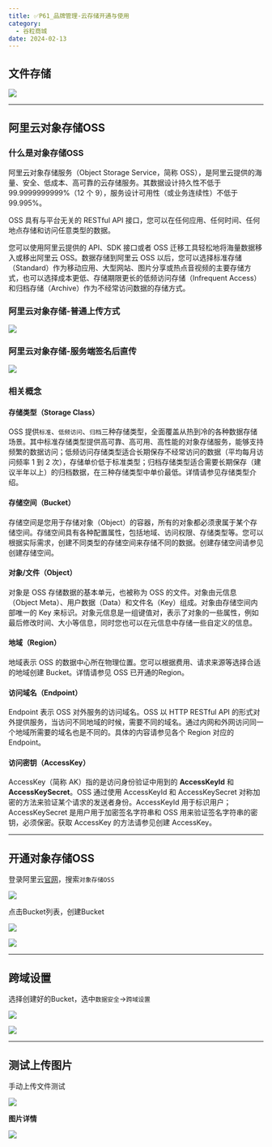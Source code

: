 ```yaml
---
title: ✅P61_品牌管理-云存储开通与使用
category:
  - 谷粒商城
date: 2024-02-13
---
```


<!-- more -->

## 文件存储
![](https://cfmall-hello.oss-cn-beijing.aliyuncs.com/img/202311/202311141546293.png#id=otOPy&originHeight=333&originWidth=711&originalType=binary&ratio=1&rotation=0&showTitle=false&status=done&style=none&title=)

---

## 阿里云对象存储OSS

### 什么是对象存储OSS

阿里云对象存储服务（Object Storage Service，简称 OSS），是阿里云提供的海量、安全、低成本、高可靠的云存储服务。其数据设计持久性不低于 99.9999999999%（12 个 9），服务设计可用性（或业务连续性）不低于 99.995%。

OSS 具有与平台无关的 RESTful API 接口，您可以在任何应用、任何时间、任何地点存储和访问任意类型的数据。

您可以使用阿里云提供的 API、SDK 接口或者 OSS 迁移工具轻松地将海量数据移入或移出阿里云 OSS。数据存储到阿里云 OSS 以后，您可以选择标准存储（Standard）作为移动应用、大型网站、图片分享或热点音视频的主要存储方式，也可以选择成本更低、存储期限更长的低频访问存储（Infrequent Access）和归档存储（Archive）作为不经常访问数据的存储方式。

### 阿里云对象存储-普通上传方式
![](https://cfmall-hello.oss-cn-beijing.aliyuncs.com/img/202311/202311141547057.png#id=wEBk0&originHeight=279&originWidth=614&originalType=binary&ratio=1&rotation=0&showTitle=false&status=done&style=none&title=)
### 阿里云对象存储-服务端签名后直传
![](https://cfmall-hello.oss-cn-beijing.aliyuncs.com/img/202311/202311141536698.png#id=e1LoV&originHeight=415&originWidth=841&originalType=binary&ratio=1&rotation=0&showTitle=false&status=done&style=none&title=)

### 相关概念

#### 存储类型（Storage Class）

OSS 提供`标准`、`低频访问`、`归档`三种存储类型，全面覆盖从热到冷的各种数据存储场景。其中标准存储类型提供高可靠、高可用、高性能的对象存储服务，能够支持频繁的数据访问；低频访问存储类型适合长期保存不经常访问的数据（平均每月访问频率 1 到 2 次），存储单价低于标准类型；归档存储类型适合需要长期保存（建议半年以上）的归档数据，在三种存储类型中单价最低。详情请参见存储类型介绍。

#### 存储空间（Bucket）

存储空间是您用于存储对象（Object）的容器，所有的对象都必须隶属于某个存储空间。存储空间具有各种配置属性，包括地域、访问权限、存储类型等。您可以根据实际需求，创建不同类型的存储空间来存储不同的数据。创建存储空间请参见创建存储空间。

#### 对象/文件（Object）

对象是 OSS 存储数据的基本单元，也被称为 OSS 的文件。对象由元信息（Object Meta）、用户数据（Data）和文件名（Key）组成。对象由存储空间内部唯一的 Key 来标识。对象元信息是一组键值对，表示了对象的一些属性，例如最后修改时间、大小等信息，同时您也可以在元信息中存储一些自定义的信息。

#### 地域（Region）

地域表示 OSS 的数据中心所在物理位置。您可以根据费用、请求来源等选择合适的地域创建 Bucket。详情请参见 OSS 已开通的Region。

#### 访问域名（Endpoint）

Endpoint 表示 OSS 对外服务的访问域名。OSS 以 HTTP RESTful API 的形式对外提供服务，当访问不同地域的时候，需要不同的域名。通过内网和外网访问同一个地域所需要的域名也是不同的。具体的内容请参见各个 Region 对应的 Endpoint。

#### 访问密钥（AccessKey）

AccessKey（简称 AK）指的是访问身份验证中用到的 **AccessKeyId** 和 **AccessKeySecret**。OSS 通过使用 AccessKeyId 和 AccessKeySecret 对称加密的方法来验证某个请求的发送者身份。AccessKeyId 用于标识用户；AccessKeySecret 是用户用于加密签名字符串和 OSS 用来验证签名字符串的密钥，必须保密。获取 AccessKey 的方法请参见创建 AccessKey。

---

## 开通对象存储OSS

登录阿里云[官网](https://oss.console.aliyun.com/)，搜索`对象存储OSS`

![](https://cfmall-hello.oss-cn-beijing.aliyuncs.com/img/202311/202311101711296.png#id=LSY75&originHeight=241&originWidth=1001&originalType=binary&ratio=1&rotation=0&showTitle=false&status=done&style=none&title=)

点击Bucket列表，创建Bucket

![](https://cfmall-hello.oss-cn-beijing.aliyuncs.com/img/202311/202311101713469.png#id=sjpZK&originHeight=428&originWidth=853&originalType=binary&ratio=1&rotation=0&showTitle=false&status=done&style=none&title=)

![](https://cdn.nlark.com/yuque/0/2021/png/22392275/1638022312487-a67ec689-8a57-4900-bf1e-4fd3806cd7b0.png#averageHue=%23fcfaf7&clientId=u32fa49dd-8f83-4&from=paste&height=608&id=u4bec1d4e&originHeight=1215&originWidth=983&originalType=binary&ratio=1&rotation=0&showTitle=false&size=148799&status=done&style=none&taskId=u5e6ede72-4014-4dc1-84ba-aa828cfbdbb&title=&width=491.5#averageHue=%23fcfaf7&id=Ctv2k&originHeight=1215&originWidth=983&originalType=binary&ratio=1&rotation=0&showTitle=false&status=done&style=none&title=)

---

## 跨域设置

选择创建好的Bucket，选中`数据安全`->`跨域设置`

![](https://cfmall-hello.oss-cn-beijing.aliyuncs.com/img/202311/202311101735494.png#id=gEH6j&originHeight=444&originWidth=782&originalType=binary&ratio=1&rotation=0&showTitle=false&status=done&style=none&title=)

![](https://cfmall-hello.oss-cn-beijing.aliyuncs.com/img/202311/202311101735483.png#id=tGO93&originHeight=701&originWidth=608&originalType=binary&ratio=1&rotation=0&showTitle=false&status=done&style=none&title=)

---

## 测试上传图片

手动上传文件测试

![](https://cfmall-hello.oss-cn-beijing.aliyuncs.com/img/202311/202311101739392.png#id=B1O6M&originHeight=568&originWidth=1009&originalType=binary&ratio=1&rotation=0&showTitle=false&status=done&style=none&title=)

**图片详情**

![](https://cfmall-hello.oss-cn-beijing.aliyuncs.com/img/202311/202311101740232.png#id=OUGC0&originHeight=705&originWidth=636&originalType=binary&ratio=1&rotation=0&showTitle=false&status=done&style=none&title=)
